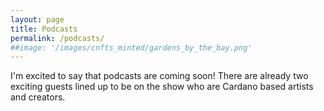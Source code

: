 ```yaml
---
layout: page
title: Podcasts
permalink: /podcasts/
##image: '/images/cnfts_minted/gardens_by_the_bay.png'
---
```


I'm excited to say that podcasts are coming soon! There are already two exciting guests lined up to be on the show who are Cardano based artists and creators.
